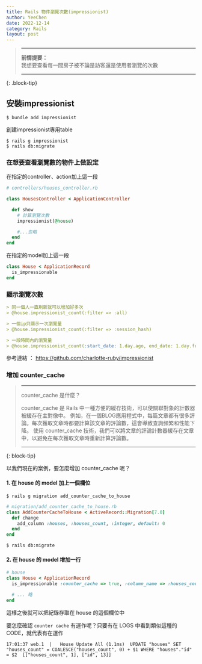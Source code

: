 ```yaml
---
title: Rails 物件瀏覽次數(impressionist)
author: YeeChen
date: 2022-12-14
category: Rails
layout: post
---
```



> ---    
> **前情提要：**         
> 我想要查看每一間房子被不論是訪客還是使用者瀏覽的次數
>    
> ---    
{: .block-tip}




安裝impressionist
------

```shell
$ bundle add impressionist
```


創建impressionist專用table

```shell
$ rails g impressionist
$ rails db:migrate
```

### 在想要查看瀏覽數的物件上做設定

在指定的controller、action加上這一段
```rb
# controllers/houses_controller.rb

class HousesController < ApplicationController

  def show
    # 計算瀏覽次數
    impressionist(@house)

    #...忽略
  end
end
```


在指定的model加上這一段
```rb
class House < ApplicationRecord  
  is_impressionable
end
```




### 顯示瀏覽次數


```md
> 同一個人一直刷新就可以增加好多次
> @house.impressionist_count(:filter => :all)

> 一個ip只顯示一次瀏覽量  
> @house.impressionist_count(:filter => :session_hash)

> 一段時間內的瀏覽量
> @house.impressionist_count(:start_date: 1.day.ago, end_date: 1.day.from_now)
```


參考連結 ： https://github.com/charlotte-ruby/impressionist



### 增加 counter_cache

> ---  
> counter_cache 是什麼？
> 
> counter_cache 是 Rails 中一種方便的緩存技術，可以使關聯對象的計數器被緩存在主對像中。
> 例如，在一個BLOG應用程式中，每篇文章都有很多評論。每次獲取文章時都要計算該文章的評論數，這會導致查詢頻繁和性能下降。
> 使用 counter_cache 技術，我們可以將文章的評論計數器緩存在文章中，以避免在每次獲取文章時重新計算評論數。
> 
> ---
{: block-tip}



以我們現在的案例，要怎麼增加 counter_cache 呢？

#### 1. 在 house 的 model 加上一個欄位

```shell
$ rails g migration add_counter_cache_to_house
```

```rb
# migration/add_counter_cache_to_house.rb
class AddCounterCacheToHouse < ActiveRecord::Migration[7.0]
  def change    
    add_column :houses, :houses_count, :integer, default: 0
  end
end
```

```shell
$ rails db:migrate
```

#### 2. 在 house 的 model 增加一行

```rb
# house
class House < ApplicationRecord
  is_impressionable :counter_cache => true, :column_name => :houses_count

  # ... 略
end
```

這樣之後就可以把紀錄存取在 house 的這個欄位中



要怎麼確認 `counter cache` 有運作呢？只要有在 LOGS 中看到類似這種的CODE，就代表有在運作
```shell
17:01:37 web.1  |   House Update All (1.1ms)  UPDATE "houses" SET "houses_count" = COALESCE("houses_count", 0) + $1 WHERE "houses"."id" = $2  [["houses_count", 1], ["id", 13]]
```




